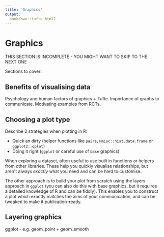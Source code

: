 ```yaml
---
title: 'Graphics'
output: 
  bookdown::tufte_html2
---
```

  



# Graphics

THIS SECTION IS INCOMPLETE - YOU MIGHT WANT TO SKIP TO THE NEXT ONE


Sections to cover:


## Benefits of visualising data

Psychology and human factors of graphics + Tufte. Importance of graphs to communicate. Motivating examples from RCTs.


## Choosing a plot type

Describe 2 strategies when plotting in R:
  
  - Quick an dirty (helper functions like `pairs`, `Hmisc::hist.data.frame` or `ggplot2::qplot`)
- Doing it right (`ggplot` or careful use of `base` graphics)

When exploring a dataset, often useful to use built in functions or helpers from other libraries. These help you quickly visualise relationships, but aren't always *exactly* what you need and can be hard to customise.

The other approach is to build your plot from scratch using the layers approach in `ggplot` (you can also do this with base graphics, but it requires a detailed knowledge of R and can be fiddly). This enables you to construct a plot which exactly matches the aims of your communication, and can be tweaked to make it publication-ready.



## Layering graphics

ggplot - e.g. geom_point + geom_smooth


